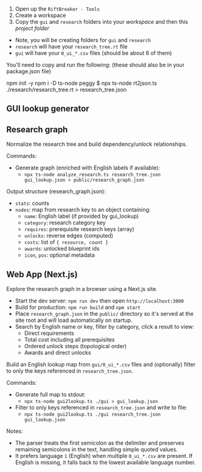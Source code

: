 1) Open up the `RiftBreaker - Tools`
2) Create a workspace
3) Copy the `gui` and `research` folders into your _workspace_ and then this _project folder_
 - Note, you will be creating folders for `gui` and `research` 
 - `research` will have your `research_tree.rt` file 
 - `gui` will have your `0_ui_*.csv` files (should be about 6 of them)

You'll need to copy and run the following: (these should also be in your package.json file)

npm init -y
npm i -D ts-node peggy
$ npx ts-node rt2json.ts ./research/research_tree.rt > research_tree.json

## GUI lookup generator

## Research graph

Normalize the research tree and build dependency/unlock relationships.

Commands:
- Generate graph (enriched with English labels if available):
  - `npx ts-node analyze_research.ts research_tree.json gui_lookup.json > public/research_graph.json`

Output structure (research_graph.json):
- `stats`: counts
- `nodes`: map from research key to an object containing:
  - `name`: English label (if provided by gui_lookup)
  - `category`: research category key
  - `requires`: prerequisite research keys (array)
  - `unlocks`: reverse edges (computed)
  - `costs`: list of `{ resource, count }`
  - `awards`: unlocked blueprint ids
  - `icon`, `pos`: optional metadata

## Web App (Next.js)

Explore the research graph in a browser using a Next.js site.

- Start the dev server: `npm run dev` then open `http://localhost:3000`
- Build for production: `npm run build` and `npm start`
- Place `research_graph.json` in the `public/` directory so it's served at the site root and will load automatically on startup.
- Search by English name or key, filter by category, click a result to view:
  - Direct requirements
  - Total cost including all prerequisites
  - Ordered unlock steps (topological order)
  - Awards and direct unlocks


Build an English lookup map from `gui/0_ui_*.csv` files and (optionally) filter to only the keys referenced in `research_tree.json`.

Commands:
- Generate full map to stdout:
  - `npx ts-node gui2lookup.ts ./gui > gui_lookup.json`
- Filter to only keys referenced in `research_tree.json` and write to file:
  - `npx ts-node gui2lookup.ts ./gui research_tree.json gui_lookup.json`

Notes:
- The parser treats the first semicolon as the delimiter and preserves remaining semicolons in the text, handling simple quoted values.
- It prefers language `1` (English) when multiple `0_ui_*.csv` are present. If English is missing, it falls back to the lowest available language number.
